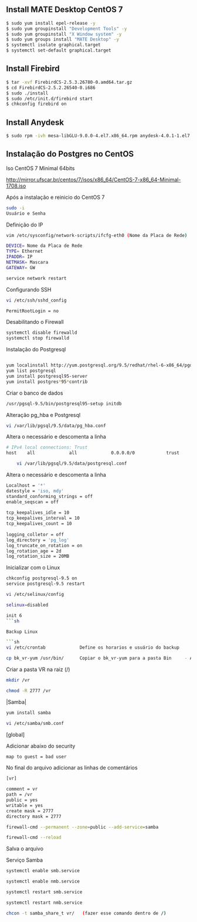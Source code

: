## Install MATE Desktop CentOS 7

```sh
$ sudo yum install epel-release -y
$ sudo yum groupinstall "Development Tools" -y
$ sudo yum groupinstall "X Window system" -y
$ sudo yum groups install "MATE Desktop" -y
$ systemctl isolate graphical.target
$ systemctl set-default graphical.target 
```

## Install Firebird

```sh
$ tar -xvf FirebirdCS-2.5.3.26780-0.amd64.tar.gz 
$ cd FirebirdCS-2.5.2.26540-0.i686
$ sudo ./install
$ sudo /etc/init.d/firebird start
$ chkconfig firebird on
```

## Install Anydesk

```sh
$ sudo rpm -ivh mesa-libGLU-9.0.0-4.el7.x86_64.rpm anydesk-4.0.1-1.el7.x86_64.rpm
```



## Instalação do Postgres no CentOS

Iso CentOS 7 Minimal 64bits
	
http://mirror.ufscar.br/centos/7/isos/x86_64/CentOS-7-x86_64-Minimal-1708.iso


Após a instalação e reinicio do CentOS 7

```sh
sudo -i
Usuário e Senha
```

Definição do IP

```sh
vim /etc/sysconfig/network-scripts/ifcfg-eth0 (Nome da Placa de Rede) 

DEVICE= Nome da Placa de Rede
TYPE= Ethernet
IPADDR= IP
NETMASK= Mascara
GATEWAY= GW
```

```sh
service network restart
```

Configurando SSH

```sh
vi /etc/ssh/sshd_config
```

```sh
PermitRootLogin = no
```
		
Desabilitando o Firewall

```sh
systemctl disable firewalld
systemctl stop firewalld
```
   		
Instalação do Postgresql

```sh

yum localinstall http://yum.postgresql.org/9.5/redhat/rhel-6-x86_64/pgdg-centos95-9.5-3.noarch.rpm
yum list postgresql
yum install postgresql95-server
yum install postgres*95*contrib
```

Criar o banco de dados

```sh
/usr/pgsql-9.5/bin/postgresql95-setup initdb
```

Alteração pg_hba e Postgresql

```sh
vi /var/lib/pgsql/9.5/data/pg_hba.conf	
```

Altera o necessário e descomenta a linha

```sh
# IPv4 local connections: Trust
host    all             all             0.0.0.0/0            trust
```

```sh
	vi /var/lib/pgsql/9.5/data/postgresql.conf
```

Altera o necessário e descomenta a linha

```sh
Localhost = '*'
datestyle = 'iso, mdy'
standard_conforming_strings = off
enable_seqscan = off
	
tcp_keepalives_idle = 10
tcp_keepalives_interval = 10
tcp_keepalives_count = 10
	
logging_colletor = off
log_directory = 'pg_log'
log_truncate_on_rotation = on
log_rotation_age = 2d
log_rotation_size = 20MB
```		

Inicializar com o Linux

```sh
chkconfig postgresql-9.5 on
service postgresql-9.5 restart
```

```sh
vi /etc/selinux/config
```

```sh
selinux=disabled
```
```sh
init 6
```sh

Backup Linux

```sh
vi /etc/crontab 			Define os horarios e usuário do backup
```

```sh
cp bk_vr-yum /usr/bin/		Copiar o bk_vr-yum para a pasta Bin    	- Alterar a versão do postgres no arquivo e acrescentar -p + porta quando não for a padrão
```

Criar a pasta VR na raiz (/)

```sh
mkdir /vr
```

```sh
chmod -R 2777 /vr
```

|Samba|

```sh
yum install samba
```

```sh
vi /etc/samba/smb.conf
```
	
[global]
	
Adicionar abaixo do security

```sh	
map to guest = bad user
```

No final do arquivo adicionar as linhas de comentários

```sh
[vr]

comment = vr
path = /vr
public = yes
writable = yes
create mask = 2777
directory mask = 2777
```

```sh
firewall-cmd --permanent --zone=public --add-service=samba
```

```sh
firewall-cmd --reload
```

Salva o arquivo
	
					
Serviço Samba

```sh
systemctl enable smb.service
```

```sh
systemctl enable nmb.service
```

```sh
systemctl restart smb.service
```

```sh
systemctl restart nmb.service
```

```sh
chcon -t samba_share_t vr/   (fazer esse comando dentro de /)
```
